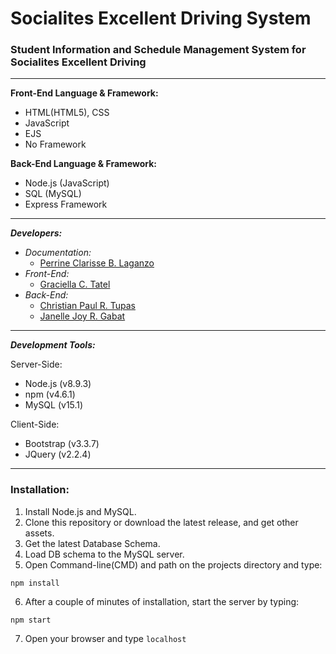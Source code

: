 # Socialites Excellent Driving System
### Student Information and Schedule Management System for Socialites Excellent Driving
---
**Front-End Language & Framework:**

- HTML(HTML5), CSS
- JavaScript
- EJS
- No Framework

**Back-End Language & Framework:**

- Node.js (JavaScript)
- SQL (MySQL)
- Express Framework
---
***Developers:***
- _Documentation:_
    - [Perrine Clarisse B. Laganzo](https://github.com/zhayrine)
- _Front-End:_
    - [Graciella C. Tatel](https://github.com/ellaaatrix)
- _Back-End:_
    - [Christian Paul R. Tupas](https://github.com/Paulymorphy)
    - [Janelle Joy R. Gabat](https://github.com/JenGabat)

---
***Development Tools:***

Server-Side:
- Node.js (v8.9.3)
- npm (v4.6.1)
- MySQL (v15.1)

Client-Side:
- Bootstrap (v3.3.7)
- JQuery (v2.2.4)

---
### Installation: 

1) Install Node.js and MySQL.
2) Clone this repository or download the latest release, and get other assets.
3) Get the latest Database Schema.
4) Load DB schema to the MySQL server.
5) Open Command-line(CMD) and path on the projects directory and type:
```
npm install
```
6) After a couple of minutes of installation, start the server by typing:
```
npm start
```
7) Open your browser and type `localhost`
